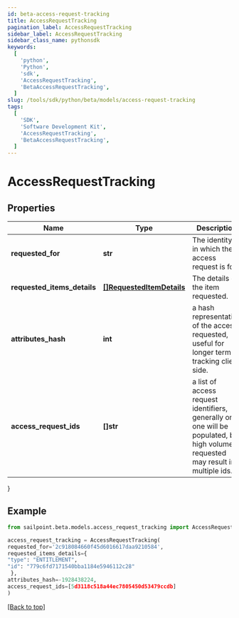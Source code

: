 ```yaml
---
id: beta-access-request-tracking
title: AccessRequestTracking
pagination_label: AccessRequestTracking
sidebar_label: AccessRequestTracking
sidebar_class_name: pythonsdk
keywords:
  [
    'python',
    'Python',
    'sdk',
    'AccessRequestTracking',
    'BetaAccessRequestTracking',
  ]
slug: /tools/sdk/python/beta/models/access-request-tracking
tags:
  [
    'SDK',
    'Software Development Kit',
    'AccessRequestTracking',
    'BetaAccessRequestTracking',
  ]
---
```


# AccessRequestTracking

## Properties

| Name | Type | Description | Notes |
| --- | --- | --- | --- |
| **requested_for** | **str** | The identity id in which the access request is for. | [optional] |
| **requested_items_details** | [**[]RequestedItemDetails**](requested-item-details) | The details of the item requested. | [optional] |
| **attributes_hash** | **int** | a hash representation of the access requested, useful for longer term tracking client side. | [optional] |
| **access_request_ids** | **[]str** | a list of access request identifiers, generally only one will be populated, but high volume requested may result in multiple ids. | [optional] |

}

## Example

```python
from sailpoint.beta.models.access_request_tracking import AccessRequestTracking

access_request_tracking = AccessRequestTracking(
requested_for='2c918084660f45d6016617daa9210584',
requested_items_details={
"type": "ENTITLEMENT",
"id": "779c6fd7171540bba1184e5946112c28"
 },
attributes_hash=-1928438224,
access_request_ids=[5d3118c518a44ec7805450d53479ccdb]
)

```

[[Back to top]](#)
